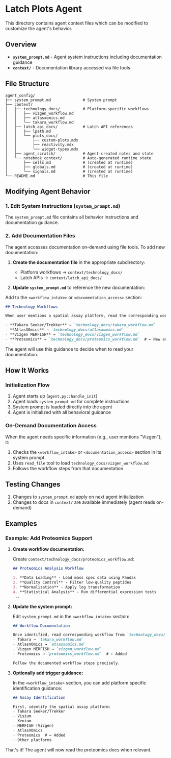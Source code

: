 # Latch Plots Agent

This directory contains agent context files which can be modified to customize the agent's behavior.

## Overview
- **`system_prompt.md`** - Agent system instructions including documentation guidance
- **`context/`** - Documentation library accessed via file tools

## File Structure

```
agent_config/
├── system_prompt.md              # System prompt
├── context/
│   ├── technology_docs/          # Platform-specific workflows
│   │   ├── vizgen_workflow.md
│   │   ├── atlasxomics.md
│   │   └── takara_workflow.md
│   ├── latch_api_docs/           # Latch API references
│   │   ├── lpath.md
│   │   └── plots_docs/
│   │       ├── custom-plots.mdx
│   │       ├── reactivity.mdx
│   │       └── widget-types.mdx
│   ├── agent_scratch/            # Agent-created notes and state
│   └── notebook_context/         # Auto-generated runtime state
│       ├── cells.md              # (created at runtime)
│       ├── globals.md            # (created at runtime)
│       └── signals.md            # (created at runtime)
└── README.md                     # This file
```

## Modifying Agent Behavior

### 1. Edit System Instructions (`system_prompt.md`)

The `system_prompt.md` file contains all behavior instructions and documentation guidance.

### 2. Add Documentation Files

The agent accesses documentation on-demand using file tools. To add new documentation:

1. **Create the documentation file** in the appropriate subdirectory:
   - Platform workflows → `context/technology_docs/`
   - Latch APIs → `context/latch_api_docs/`

2. **Update `system_prompt.md`** to reference the new documentation:

Add to the `<workflow_intake>` or `<documentation_access>` section:

```markdown
## Technology Workflows

When user mentions a spatial assay platform, read the corresponding workflow:

- **Takara Seeker/Trekker** → `technology_docs/takara_workflow.md`
- **AtlasXOmics** → `technology_docs/atlasxomics.md`
- **Vizgen MERFISH** → `technology_docs/vizgen_workflow.md`
- **Proteomics** → `technology_docs/proteomics_workflow.md`  # ← New addition
```

The agent will use this guidance to decide when to read your documentation.

## How It Works

### Initialization Flow

1. Agent starts up (`agent.py::handle_init`)
2. Agent loads `system_prompt.md` for complete instructions
3. System prompt is loaded directly into the agent
4. Agent is initialized with all behavioral guidance

### On-Demand Documentation Access

When the agent needs specific information (e.g., user mentions "Vizgen"), it:
1. Checks the `<workflow_intake>` or `<documentation_access>` section in its system prompt
2. Uses `read_file` tool to load `technology_docs/vizgen_workflow.md`
3. Follows the workflow steps from that documentation

## Testing Changes

1. Changes to `system_prompt.md` apply on next agent initialization
2. Changes to docs in `context/` are available immediately (agent reads on-demand)

## Examples

### Example: Add Proteomics Support

1. **Create workflow documentation:**
   
   Create `context/technology_docs/proteomics_workflow.md`:
   ```markdown
   ## Proteomics Analysis Workflow
   
   1. **Data Loading** - Load mass spec data using Pandas
   2. **Quality Control** - Filter low-quality peptides
   3. **Normalization** - Apply log transformation
   4. **Statistical Analysis** - Run differential expression tests
   ...
   ```

2. **Update the system prompt:**
   
   Edit `system_prompt.md` in the `<workflow_intake>` section:
   ```markdown
   ## Workflow Documentation
   
   Once identified, read corresponding workflow from `technology_docs/`:
   - Takara → `takara_workflow.md`
   - AtlasXOmics → `atlasxomics.md`
   - Vizgen MERFISH → `vizgen_workflow.md`
   - Proteomics → `proteomics_workflow.md`  # ← Added
   
   Follow the documented workflow steps precisely.
   ```

3. **Optionally add trigger guidance:**
   
   In the `<workflow_intake>` section, you can add platform specific identification guidance:
   ```markdown
   ## Assay Identification
   
   First, identify the spatial assay platform:
   - Takara Seeker/Trekker
   - Visium
   - Xenium
   - MERFISH (Vizgen)
   - AtlasXOmics
   - Proteomics  # ← Added
   - Other platforms
   ```

That's it! The agent will now read the proteomics docs when relevant.
